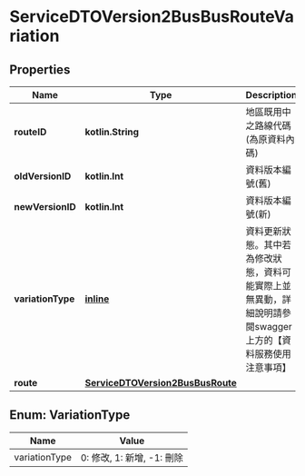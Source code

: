 
# ServiceDTOVersion2BusBusRouteVariation

## Properties
Name | Type | Description | Notes
------------ | ------------- | ------------- | -------------
**routeID** | **kotlin.String** | 地區既用中之路線代碼(為原資料內碼) | 
**oldVersionID** | **kotlin.Int** | 資料版本編號(舊) | 
**newVersionID** | **kotlin.Int** | 資料版本編號(新) | 
**variationType** | [**inline**](#VariationTypeEnum) | 資料更新狀態。其中若為修改狀態，資料可能實際上並無異動，詳細說明請參閱swagger上方的【資料服務使用注意事項】 | 
**route** | [**ServiceDTOVersion2BusBusRoute**](ServiceDTOVersion2BusBusRoute.md) |  |  [optional]


<a name="VariationTypeEnum"></a>
## Enum: VariationType
Name | Value
---- | -----
variationType | 0: 修改, 1: 新增, -1: 刪除



